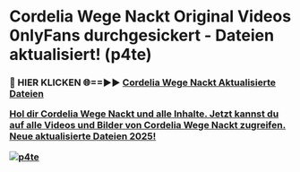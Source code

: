 # Cordelia Wege Nackt Original Videos 0nlyFans durchgesickert - Dateien aktualisiert! (p4te)

<h3>🔴 HIER KLICKEN 🌐==►► <a href="https://tinyurl.com/h6vf6nb8" rel="nofollow">Cordelia Wege Nackt Aktualisierte Dateien

Hol dir Cordelia Wege Nackt und alle Inhalte. Jetzt kannst du auf alle Videos und Bilder von Cordelia Wege Nackt zugreifen. Neue aktualisierte Dateien 2025!

[![p4te](https://i.imgur.com/sD4kR3V.gif)](https://tinyurl.com/h6vf6nb8)
